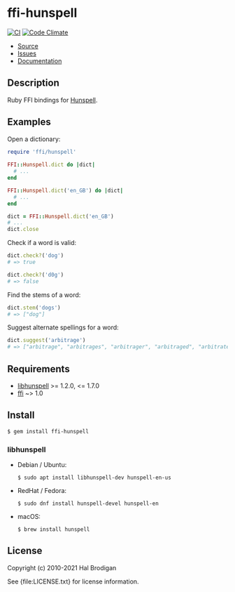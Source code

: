 # ffi-hunspell

[![CI](https://github.com/postmodern/ffi-hunspell/actions/workflows/ruby.yml/badge.svg)](https://github.com/postmodern/ffi-hunspell/actions/workflows/ruby.yml)
[![Code Climate](https://codeclimate.com/github/postmodern/ffi-hunspell.svg)](https://codeclimate.com/github/postmodern/ffi-hunspell)

* [Source](https://github.com/postmodern/ffi-hunspell)
* [Issues](https://github.com/postmodern/ffi-hunspell/issues)
* [Documentation](http://rubydoc.info/gems/ffi-hunspell/frames)

## Description

Ruby FFI bindings for [Hunspell][libhunspell].

## Examples

Open a dictionary:

```rb
require 'ffi/hunspell'
    
FFI::Hunspell.dict do |dict|
  # ...
end

FFI::Hunspell.dict('en_GB') do |dict|
  # ...
end

dict = FFI::Hunspell.dict('en_GB')
# ...
dict.close
```

Check if a word is valid:

```rb
dict.check?('dog')
# => true

dict.check?('d0g')
# => false
```

Find the stems of a word:

```rb
dict.stem('dogs')
# => ["dog"]
```

Suggest alternate spellings for a word:

```rb
dict.suggest('arbitrage')
# => ["arbitrage", "arbitrages", "arbitrager", "arbitraged", "arbitrate"]
```

## Requirements

* [libhunspell] >= 1.2.0, <= 1.7.0
* [ffi] ~> 1.0

## Install

```sh
$ gem install ffi-hunspell
```

### libhunspell

* Debian / Ubuntu:

      $ sudo apt install libhunspell-dev hunspell-en-us

* RedHat / Fedora:

      $ sudo dnf install hunspell-devel hunspell-en

* macOS:

      $ brew install hunspell

## License

Copyright (c) 2010-2021 Hal Brodigan

See {file:LICENSE.txt} for license information.

[libhunspell]: http://hunspell.github.io/
[ffi]: https://github.com/ffi/ffi#readme
